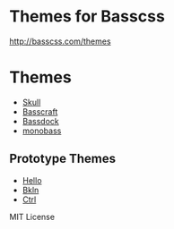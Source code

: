 
# Themes for Basscss

http://basscss.com/themes

# Themes

- [Skull](skull)
- [Basscraft](basscraft)
- [Bassdock](bassdock)
- [monobass](monobass)

## Prototype Themes

- [Hello](hello)
- [Bkln](bkln)
- [Ctrl](ctrl)

<!--
## Third-Party Themes

- [Windows 2K](https://win2k.brod.io)
**Seems to be down**

-->

MIT License
